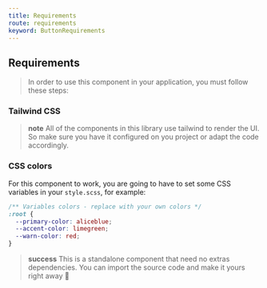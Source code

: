 ```yaml
---
title: Requirements
route: requirements
keyword: ButtonRequirements
---
```


## Requirements

> In order to use this component in your application, you must follow these steps:

### Tailwind CSS

> **note**
> All of the components in this library use tailwind to render the UI. So make sure you have it configured on you project or adapt the code accordingly.

### CSS colors

For this component to work, you are going to have to set some CSS variables in your `style.scss`, for example:

```css
/** Variables colors - replace with your own colors */
:root {
  --primary-color: aliceblue;
  --accent-color: limegreen;
  --warn-color: red;
}
```

> **success**
> This is a standalone component that need no extras dependencies. You can import the source code and make it yours right away 🎉
